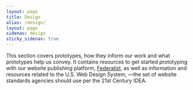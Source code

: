 ```yaml
---
layout: page
title: Design
alias: /design/
layout: page
sidenav: design
sticky_sidenav: true
---
```


This section covers prototypes, how they inform our work and what prototypes help us convey. It contains resources to get started prototyping with our website publishing platform, [Federalist](https://federalist.18f.gov), as well as information and resources related to the U.S. Web Design System, —the set of website standards agencies should use per the 21st Century IDEA.

